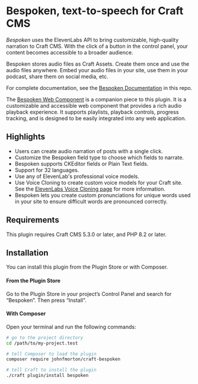 # Bespoken, text-to-speech for Craft CMS

_Bespoken_ uses the ElevenLabs API to bring customizable, high-quality narration to Craft CMS. With the click of a button in the control panel, your content becomes accessible to a broader audience. 

Bespoken stores audio files as Craft Assets. Create them once and use the audio files anywhere. Embed your audio files in your site, use them in your podcast, share them on social media, etc.

For complete documentation, see the [Bespoken Documentation](DOCUMENTATION.md) in this repo.

The [Bespoken Web Component](https://www.npmjs.com/package/bespoken-audio-player) is a companion piece to this plugin. It is a customizable and accessible web component that provides a rich audio playback experience. It supports playlists, playback controls, progress tracking, and is designed to be easily integrated into any web application.

## Highlights

* Users can create audio narration of posts with a single click.
* Customize the Bespoken field type to choose which fields to narrate. 
* Bespoken supports CKEditor fields or Plain Text fields.
* Support for 32 languages.
* Use any of ElevenLab's professional voice models.
* Use Voice Cloning to create custom voice models for your Craft site. See the [ElevenLabs Voice Cloning page](https://elevenlabs.io/voice-cloning) for more information.
* Bespoken lets you create custom pronunciations for unique words used in your site to ensure difficult words are pronounced correctly.

## Requirements

This plugin requires Craft CMS 5.3.0 or later, and PHP 8.2 or later.

## Installation

You can install this plugin from the Plugin Store or with Composer.

#### From the Plugin Store

Go to the Plugin Store in your project’s Control Panel and search for “Bespoken”. Then press “Install”.

#### With Composer

Open your terminal and run the following commands:

```bash
# go to the project directory
cd /path/to/my-project.test

# tell Composer to load the plugin
composer require johnfmorton/craft-bespoken

# tell Craft to install the plugin
./craft plugin/install bespoken
```
